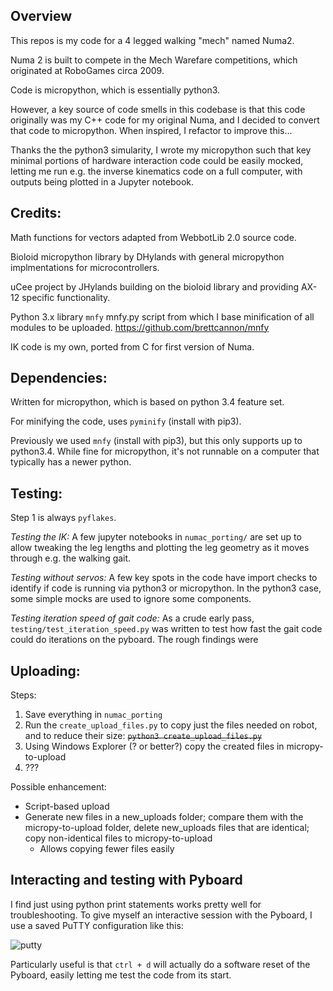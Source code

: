 Overview
--------
This repos is my code for a 4 legged walking "mech" named Numa2.

Numa 2 is built to compete in the Mech Warefare competitions, which originated
at RoboGames circa 2009.

Code is micropython, which is essentially python3.

However, a key source of code smells in this codebase is that this code
originally was my C++ code for my original Numa, and I decided to convert that
code to micropython. When inspired, I refactor to improve this...

Thanks the the python3 simularity, I wrote my micropython such that key minimal
portions of hardware interaction code could be easily mocked, letting me run e.g.
the inverse kinematics code on a full computer, with outputs being plotted
in a Jupyter notebook.


Credits:
--------

Math functions for vectors adapted from WebbotLib 2.0 source code.

Bioloid micropython library by DHylands with general micropython implmentations for microcontrollers.

uCee project by JHylands building on the bioloid library and providing AX-12 specific functionality.

Python 3.x library `mnfy` mnfy.py script from which I base minification of all modules to be uploaded.
https://github.com/brettcannon/mnfy

IK code is my own, ported from C for first version of Numa.


Dependencies:
-------------
Written for micropython, which is based on python 3.4 feature set.

For minifying the code, uses `pyminify` (install with pip3).

Previously we used `mnfy` (install with pip3), but this only supports up to
python3.4. While fine for micropython, it's not runnable on a computer that
typically has a newer python.

Testing:
--------
Step 1 is always `pyflakes`.

*Testing the IK:* A few jupyter notebooks in `numac_porting/` are set up to
allow tweaking the leg lengths and plotting the leg geometry as it moves through e.g.
the walking gait.

*Testing without servos:* A few key spots in the code have import checks to identify if
code is running via python3 or micropython.  In the python3 case, some simple mocks
are used to ignore some components.

*Testing iteration speed of gait code:* As a crude early pass, `testing/test_iteration_speed.py`
was written to test how fast the gait code could do iterations on the pyboard.
The rough findings were 

Uploading:
----------
Steps:

1. Save everything in `numac_porting`
2. Run the `create_upload_files.py` to copy just the files needed on robot, and to reduce their size:
   ~~`python3 create_upload_files.py`~~
3. Using Windows Explorer (? or better?) copy the created files in micropy-to-upload
4. ???

Possible enhancement:
- Script-based upload
- Generate new files in a new_uploads folder; compare them with the micropy-to-upload folder,
  delete new_uploads files that are identical; copy non-identical files to micropy-to-upload
  - Allows copying fewer files easily

Interacting and testing with Pyboard
-----------
I find just using python print statements works pretty well for troubleshooting.
To give myself an interactive session with the Pyboard, I use a saved PuTTY configuration
like this:

![putty](images/pyboard_putty.jpg "Simple putty configuration")

Particularly useful is that `ctrl + d` will actually do a software reset of the Pyboard,
easily letting me test the code from its start.

